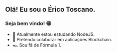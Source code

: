 ## Olá! Eu sou o Érico Toscano.

### Seja bem vindo! 😁

- 🌱 Atualmente estou estudando NodeJS.
- 🤝 Pretendo colaborar em aplicações Blockchain.
- 🏎️ Sou fã de Fórmula 1.
